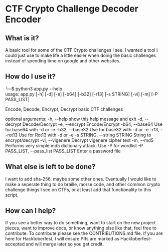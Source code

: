 # CTF Crypto Challenge Decoder Encoder 
## What is it?
A basic tool for some of the CTF Crypto challenges I see. I wanted a tool I could just use to make life a little easier when doing the basic challenges instead of spending time on google and other websites. 
## How do I use it?
└─$ python3 app.py --help                                                 
usage: app.py [-h] [-d] [-e] [-b64] [-b32] [-r13] [-s STRING] [-vi] [-m] [-P PASS_LIST]

Encode, Decode, Encrypt, Decrypt basic CTF challenges

optional arguments:
  -h, --help            show this help message and exit
  -d, --decrypt         Decode/Decrypt
  -e, --encrypt         Encode/Encrypt
  -b64, --base64        Use for base64 with -d or -e
  -b32, --base32        Use for base32 with -d or -e
  -r13, --rot13         Use for Rot13 with -d or -e
  -s STRING, --string STRING
                        String to encrypt/decrypt
  -vi, --vigenere       Decrypt vigenere cipher text
  -m, --md5             Performs very simple md5 dictionary attack. Use -P for wordlist
  -P PASS_LIST, --pass_list PASS_LIST
                        Enter a password file

## What else is left to be done?
I want to add sha-256, maybe some other ones. Eventually I would like to make a seperate thing to do braille, morse code, and other common crypto challenge things I see on CTFs, or at least add that functionality to this script.
## How can I help?
If you see a better way to do something, want to start on the new project pieces, want to improve docs, or know anything else like that, feel free to contribute. To contribute please see the CONTRIBUTIONS.md file. If you are here for Hacktoberfest, I will ensure PRs are marked as Hacktoberfest-accepted and will merge later so you get credit. 
